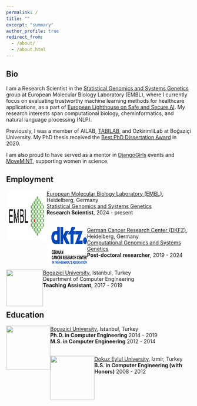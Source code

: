```yaml
---
permalink: /
title: ""
excerpt: "summary"
author_profile: true
redirect_from: 
  - /about/
  - /about.html
---
```


## Bio 
I am a Research Scientist in the [Statistical Genomics and Systems Genetics](https://www.embl.org/groups/stegle/) group  at European Molecular Biology Laboratory (EMBL), where I currently focus on evaluating trustworthy machine learning methods for healthcare applications, as a part of [European Lighthouse on Safe and Secure AI](https://elsa-ai.eu). My research interests span computational biology, cheminformatics, and natural language processing (NLP). 

Previously, I was a member of AILAB, [TABILAB](https://tabilab.cmpe.bogazici.edu.tr), and OzkirimliLab at Boğaziçi University. My PhD thesis received the [Best PhD Dissertation Award](https://www.cmpe.boun.edu.tr/news/hakime-öztürk-receives-bap-dissertation-award) in 2020. 

I am also proud to have served as a mentor in [DjangoGirls](https://djangogirls.org/istanbul/) events and [MoveMINT](https://www.hs-mannheim.de/gleichstellung/movemint.html), supporting women in science. 



## Employment


<img align="left" width="110" height="140" src="../images/EMBL.png">

   [European Molecular Biology Laboratory (EMBL)](https://www.embl.org), Heidelberg, Germany <br/>
   [Statistical Genomics and Systems Genetics](https://www.embl.org/groups/stegle/) <br/>
   **Research Scientist**,    2024 - present<br/>
   <br/>


<img align="left" width="110" height="110" src="../images/dkfz.png">

   [German Cancer Research Center (DKFZ)](https://www.dkfz.de/en/index.html), Heidelberg, Germany <br/>
   [Computational Genomics and Systems Genetics](https://www.dkfz.de/en/bioinformatik-genomik-systemgenetik/) <br/>
   **Post-doctoral researcher**,    2019 - 2024<br/>
   <br/>

<img align="left" width="100" height="100" src="https://upload.wikimedia.org/wikipedia/en/7/76/Boğaziçi_University_logo.svg">

   [Bogazici University](http://boun.edu.tr/), Istanbul, Turkey<br/>
   Department of Computer Engineering  
   **Teaching Assistant**,    2017 - 2019<br/>
   

 <br/>




## Education


<img align="left" width="120" height="120" src="https://upload.wikimedia.org/wikipedia/en/7/76/Boğaziçi_University_logo.svg">

   [Bogazici University](http://boun.edu.tr/), Istanbul, Turkey<br/>
   **Ph.D. in Computer Engineering**    2014 - 2019<br/>
   **M.S. in Computer Engineering**     2012 - 2014<br/>
   <br/>

<img align="left" width="120" height="120" src="https://upload.wikimedia.org/wikipedia/tr/1/1e/Deu_logo.png">

   [Dokuz Eylul University](http://www.deu.edu.tr/), Izmir, Turkey<br/>
   **B.S. in Computer Engineering (with Honors)**    2008 - 2012<br/>

 <br/>



